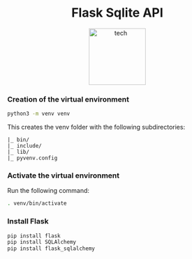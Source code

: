 <div align="center">
  <h1 align="center">Flask Sqlite API</h1>
  
  <img height="130" src="https://github.com/pabloluceroschneider/flask-sqlite-api/assets/43233080/b479adbd-cf7a-42b4-bc09-e2375f376114" alt="tech" />
</div>

### Creation of the virtual environment

```bash
python3 -m venv venv
```

This creates the venv folder with the following subdirectories:

```
|_ bin/
|_ include/
|_ lib/
|_ pyvenv.config
```

### Activate the virtual environment

Run the following command:

```bash
. venv/bin/activate
```

### Install Flask

```bash
pip install flask
pip install SQLAlchemy
pip install flask_sqlalchemy
```
